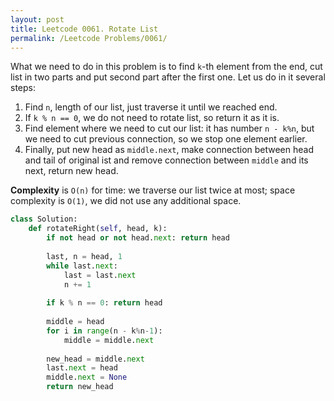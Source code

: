 ```yaml
---
layout: post
title: Leetcode 0061. Rotate List
permalink: /Leetcode Problems/0061/
---
```


What we need to do in this problem is to find `k`-th element from the end, cut list in two parts and put second part after the first one. Let us do in it several steps:

1. Find `n`, length of our list, just traverse it until we reached end.
2. If `k % n == 0`, we do not need to rotate list, so return it as it is.
3. Find element where we need to cut our list: it has number `n - k%n`, but we need to cut previous connection, so we stop one element earlier.
4. Finally, put new head as `middle.next`, make connection between head and tail of original ist and remove connection between `middle` and its next, return new head.

**Complexity** is `O(n)` for time: we traverse our list twice at most; space complexity is `O(1)`, we did not use any additional space.

```python
class Solution:
    def rotateRight(self, head, k):
        if not head or not head.next: return head
        
        last, n = head, 1
        while last.next:
            last = last.next
            n += 1
            
        if k % n == 0: return head
        
        middle = head
        for i in range(n - k%n-1):
            middle = middle.next
            
        new_head = middle.next
        last.next = head
        middle.next = None
        return new_head
```